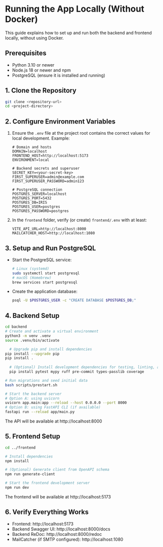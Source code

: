 # Running the App Locally (Without Docker)

This guide explains how to set up and run both the backend and frontend locally, without using Docker.

## Prerequisites
  - Python 3.10 or newer
  - Node.js 18 or newer and npm
  - PostgreSQL (ensure it is installed and running)

## 1. Clone the Repository
```bash
git clone <repository-url>
cd <project-directory>
```

## 2. Configure Environment Variables
1. Ensure the `.env` file at the project root contains the correct values for local development. Example:
   ```dotenv
   # Domain and hosts
   DOMAIN=localhost
   FRONTEND_HOST=http://localhost:5173
   ENVIRONMENT=local

   # Backend secrets and superuser
   SECRET_KEY=<your-secret-key>
   FIRST_SUPERUSER=admin@example.com
   FIRST_SUPERUSER_PASSWORD=admin123

   # PostgreSQL connection
   POSTGRES_SERVER=localhost
   POSTGRES_PORT=5432
   POSTGRES_DB=IRIS
   POSTGRES_USER=postgres
   POSTGRES_PASSWORD=postgres
   ```
2. In the `frontend` folder, verify (or create) `frontend/.env` with at least:
   ```dotenv
   VITE_API_URL=http://localhost:8000
   MAILCATCHER_HOST=http://localhost:1080
   ```

## 3. Setup and Run PostgreSQL
- Start the PostgreSQL service:
  ```bash
  # Linux (systemd)
  sudo systemctl start postgresql
  # macOS (Homebrew)
  brew services start postgresql
  ```
- Create the application database:
  ```bash
  psql -U $POSTGRES_USER -c "CREATE DATABASE $POSTGRES_DB;"
  ```

## 4. Backend Setup
```bash
cd backend
# Create and activate a virtual environment
python3 -m venv .venv
source .venv/bin/activate

  # Upgrade pip and install dependencies
pip install --upgrade pip
pip install .
  
  # (Optional) Install development dependencies for testing, linting, and type-checking
  pip install pytest mypy ruff pre-commit types-passlib coverage

# Run migrations and seed initial data
bash scripts/prestart.sh

# Start the backend server
# Option A: using uvicorn
uvicorn app.main:app --reload --host 0.0.0.0 --port 8000
# Option B: using FastAPI CLI (if available)
fastapi run --reload app/main.py
```

The API will be available at http://localhost:8000

## 5. Frontend Setup
```bash
cd ../frontend

# Install dependencies
npm install

# (Optional) Generate client from OpenAPI schema
npm run generate-client

# Start the frontend development server
npm run dev
```

The frontend will be available at http://localhost:5173

## 6. Verify Everything Works
- Frontend: http://localhost:5173
- Backend Swagger UI: http://localhost:8000/docs
- Backend ReDoc: http://localhost:8000/redoc
- MailCatcher (if SMTP configured): http://localhost:1080